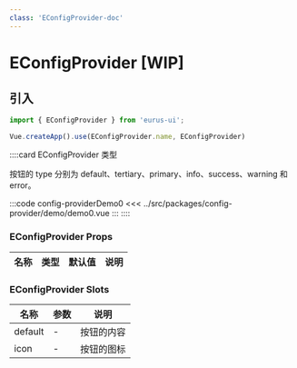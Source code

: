 ```yaml
---
class: 'EConfigProvider-doc'
---
```

# EConfigProvider [WIP]

## 引入

```javascript
import { EConfigProvider } from 'eurus-ui';

Vue.createApp().use(EConfigProvider.name, EConfigProvider)
```
::::card  EConfigProvider 类型

按钮的 type 分别为 default、tertiary、primary、info、success、warning 和 error。

:::code config-providerDemo0
<<< ../src/packages/config-provider/demo/demo0.vue
:::
::::

### EConfigProvider Props

| 名称 | 类型 | 默认值 | 说明 |
| --- | --- | --- | --- |



###  EConfigProvider Slots

| 名称    | 参数 | 说明       |
| ------- | ---- | ---------- |
| default | -    | 按钮的内容 |
| icon    | -    | 按钮的图标 |
